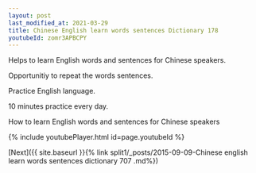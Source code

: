 ```yaml
---
layout: post
last_modified_at: 2021-03-29
title: Chinese English learn words sentences Dictionary 178 
youtubeId: zomr3APBCPY
---
```

 
 
Helps to learn English words and sentences for Chinese speakers.

Opportunitiy to repeat the words sentences. 

Practice English language. 
 
10 minutes practice every day. 
 
How to learn English words and sentences for Chinese speakers 
 
{% include youtubePlayer.html id=page.youtubeId %}
 
 
[Next]({{ site.baseurl }}{% link  split1/_posts/2015-09-09-Chinese english learn words sentences dictionary 707 .md%})
 
